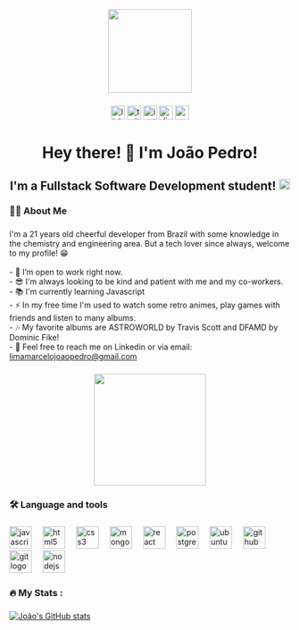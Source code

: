 <div align="center">
  <img height="150" src="https://media.giphy.com/media/gXMUXAIDvVtrotMFVL/giphy.gif"  />
</div>

###

<div align="center">
  <a href="https://www.linkedin.com/in/jplimam/" target="_blank"><img src="https://img.shields.io/static/v1?message=LinkedIn&logo=linkedin&label=&color=0077B5&logoColor=white&labelColor=&style=for-the-badge" height="25" alt="linkedin logo"  /></a>
  <a href="https://twitter.com/whoisjepire" target="_blank"><img src="https://img.shields.io/static/v1?message=Twitter&logo=twitter&label=&color=1DA1F2&logoColor=white&labelColor=&style=for-the-badge" height="25" alt="twitter logo"  /></a>
  <a href="https://www.instagram.com/whoisjepire/" target="_blank"><img src="https://img.shields.io/static/v1?message=Instagram&logo=instagram&label=&color=E4405F&logoColor=white&labelColor=&style=for-the-badge" height="25" alt="instagram logo"  /></a>
  <a href="https://https://discord.com/" target="_blank"><img src="https://img.shields.io/static/v1?message=Discord&logo=discord&label=&color=7289DA&logoColor=white&labelColor=&style=for-the-badge" height="25" alt="discord logo"  /></a>
  <a href="mailto: limamarcelojoaopedro@gmail.com" target="_blank"><img src="https://img.shields.io/static/v1?message=Gmail&logo=gmail&label=&color=D14836&logoColor=white&labelColor=&style=for-the-badge" height="25" alt="gmail logo"  /></a>
</div>

###

<h1 align="center">Hey there! 👋 I'm João Pedro!</h1>

###

<h2 align="center">I'm a Fullstack Software Development student!  <img src="https://github.com/TheDudeThatCode/TheDudeThatCode/blob/master/Assets/hmm.gif" width="20"/></h2>

###

<h3 align="left">👩‍💻  About Me</h3>

###

  <p>I'm a 21 years old cheerful developer from Brazil with some knowledge in the chemistry and engineering area. But a tech lover since always, welcome to my profile! 😁<br><br>- 🔭 I’m open to work right now.<br>- 😎 I'm always looking to be kind and patient with me and my co-workers.<br>- 📚 I'm currently learning Javascript<br>- ⚡ In my free time I'm used to watch some retro animes, play games with friends and listen to many albums.<br>- 🎶 My favorite albums are ASTROWORLD by Travis Scott and DFAMD by Dominic Fike!<br>- 📢 Feel free to reach me on Linkedin or via email:   <a target="_blank" href="mailto: limamarcelojoaopedro@gmail.com">limamarcelojoaopedro@gmail.com</a></p>

###

<div align="center">
  
  <img height="200" src="https://media.giphy.com/media/eMzJNneeWjqyk/giphy.gif"/>
</div>

###


<h3 align="left">🛠 Language and tools</h3>

###

<div align="left">
  <img src="https://cdn.jsdelivr.net/gh/devicons/devicon/icons/javascript/javascript-original.svg" height="40" alt="javascript logo"  />
  <img width="12" />
  <img src="https://cdn.jsdelivr.net/gh/devicons/devicon/icons/html5/html5-original.svg" height="40" alt="html5 logo"  />
  <img width="12" />
  <img src="https://cdn.jsdelivr.net/gh/devicons/devicon/icons/css3/css3-original.svg" height="40" alt="css3 logo"  />
  <img width="12" />
  <img src="https://cdn.jsdelivr.net/gh/devicons/devicon/icons/mongodb/mongodb-original.svg" height="40" alt="mongodb logo"  />
  <img width="12" />
  <img src="https://cdn.jsdelivr.net/gh/devicons/devicon/icons/react/react-original.svg" height="40" alt="react logo"  />
  <img width="12" />
  <img src="https://cdn.jsdelivr.net/gh/devicons/devicon/icons/postgresql/postgresql-original.svg" height="40" alt="postgresql logo"  />
  <img width="12" />
  <img src="https://cdn.jsdelivr.net/gh/devicons/devicon/icons/ubuntu/ubuntu-plain.svg" height="40" alt="ubuntu logo"  />
  <img width="12" />
  <img src="https://cdn.jsdelivr.net/gh/devicons/devicon/icons/github/github-original.svg" height="40" alt="github logo"  />
  <img width="12" />
  <img src="https://cdn.jsdelivr.net/gh/devicons/devicon/icons/git/git-original.svg" height="40" alt="git logo"  />
  <img width="12" />
  <img src="https://cdn.jsdelivr.net/gh/devicons/devicon/icons/nodejs/nodejs-original.svg" height="40" alt="nodejs logo"  />
</div>

###

<h3 align="left">🔥   My Stats :</h3>

###

[![João's GitHub stats](https://github-readme-stats.vercel.app/api?username=jplimam&show_icons=true&theme=transparent)](https://github.com/jplimam/github-readme-stats)



